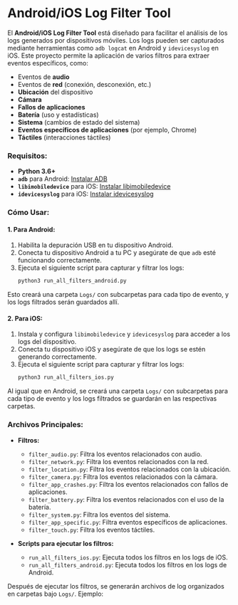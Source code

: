 # **Android/iOS Log Filter Tool**



El **Android/iOS Log Filter Tool** está diseñado para facilitar el análisis de los logs generados por dispositivos móviles. Los logs pueden ser capturados mediante herramientas como `adb logcat` en Android y `idevicesyslog` en iOS. Este proyecto permite la aplicación de varios filtros para extraer eventos específicos, como:

- Eventos de **audio**
- Eventos de **red** (conexión, desconexión, etc.)
- **Ubicación** del dispositivo
- **Cámara**
- **Fallos de aplicaciones**
- **Batería** (uso y estadísticas)
- **Sistema** (cambios de estado del sistema)
- **Eventos específicos de aplicaciones** (por ejemplo, Chrome)
- **Táctiles** (interacciones táctiles)

### **Requisitos:**

- **Python 3.6+**
- **`adb`** para Android: [Instalar ADB](https://developer.android.com/studio/command-line/adb)
- **`libimobiledevice`** para iOS: [Instalar libimobiledevice](https://github.com/libimobiledevice/libimobiledevice)
- **`idevicesyslog`** para iOS: [Instalar idevicesyslog](https://github.com/libimobiledevice/libimobiledevice/wiki)

### **Cómo Usar:**

#### 1. **Para Android:**
   
   1. Habilita la depuración USB en tu dispositivo Android.
   2. Conecta tu dispositivo Android a tu PC y asegúrate de que `adb` esté funcionando correctamente.
   3. Ejecuta el siguiente script para capturar y filtrar los logs:
      ```bash
      python3 run_all_filters_android.py
      ```

   Esto creará una carpeta `Logs/` con subcarpetas para cada tipo de evento, y los logs filtrados serán guardados allí.

#### 2. **Para iOS:**

   1. Instala y configura `libimobiledevice` y `idevicesyslog` para acceder a los logs del dispositivo.
   2. Conecta tu dispositivo iOS y asegúrate de que los logs se estén generando correctamente.
   3. Ejecuta el siguiente script para capturar y filtrar los logs:
      ```bash
      python3 run_all_filters_ios.py
      ```

   Al igual que en Android, se creará una carpeta `Logs/` con subcarpetas para cada tipo de evento y los logs filtrados se guardarán en las respectivas carpetas.

### **Archivos Principales:**

- **Filtros:**
  - `filter_audio.py`: Filtra los eventos relacionados con audio.
  - `filter_network.py`: Filtra los eventos relacionados con la red.
  - `filter_location.py`: Filtra los eventos relacionados con la ubicación.
  - `filter_camera.py`: Filtra los eventos relacionados con la cámara.
  - `filter_app_crashes.py`: Filtra los eventos relacionados con fallos de aplicaciones.
  - `filter_battery.py`: Filtra los eventos relacionados con el uso de la batería.
  - `filter_system.py`: Filtra los eventos del sistema.
  - `filter_app_specific.py`: Filtra eventos específicos de aplicaciones.
  - `filter_touch.py`: Filtra los eventos táctiles.

- **Scripts para ejecutar los filtros:**
  - `run_all_filters_ios.py`: Ejecuta todos los filtros en los logs de iOS.
  - `run_all_filters_android.py`: Ejecuta todos los filtros en los logs de Android.



Después de ejecutar los filtros, se generarán archivos de log organizados en carpetas bajo `Logs/`. Ejemplo:



